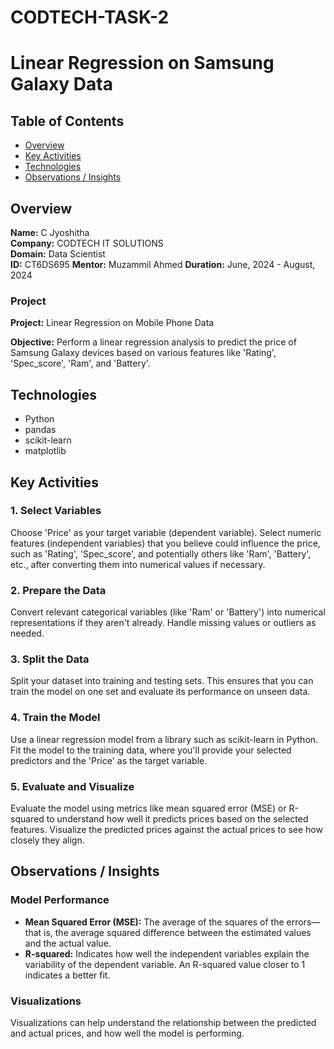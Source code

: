 # CODTECH-TASK-2

# Linear Regression on Samsung Galaxy Data

## Table of Contents

- [Overview](#overview)
- [Key Activities](#key-activities)
- [Technologies](#technologies)
- [Observations / Insights](#observations--insights)

## Overview

**Name:** C Jyoshitha  
**Company:** CODTECH IT SOLUTIONS  
**Domain:** Data Scientist  
**ID:** CT6DS695
**Mentor:** Muzammil Ahmed
**Duration:** June, 2024 - August, 2024

### Project

**Project:** Linear Regression on Mobile Phone Data

**Objective:** 
Perform a linear regression analysis to predict the price of Samsung Galaxy devices based on various features like 'Rating', 'Spec_score', 'Ram', and 'Battery'.

## Technologies

- Python
- pandas
- scikit-learn
- matplotlib
  
## Key Activities

### 1. Select Variables

Choose 'Price' as your target variable (dependent variable).
Select numeric features (independent variables) that you believe could influence the price, such as 'Rating', 'Spec_score', and potentially others like 'Ram', 'Battery', etc., after converting them into numerical values if necessary.

### 2. Prepare the Data

Convert relevant categorical variables (like 'Ram' or 'Battery') into numerical representations if they aren't already.
Handle missing values or outliers as needed.

### 3. Split the Data

Split your dataset into training and testing sets. This ensures that you can train the model on one set and evaluate its performance on unseen data.

### 4. Train the Model

Use a linear regression model from a library such as scikit-learn in Python.
Fit the model to the training data, where you'll provide your selected predictors and the 'Price' as the target variable.

### 5. Evaluate and Visualize

Evaluate the model using metrics like mean squared error (MSE) or R-squared to understand how well it predicts prices based on the selected features.
Visualize the predicted prices against the actual prices to see how closely they align.

## Observations / Insights

### Model Performance

- **Mean Squared Error (MSE):** The average of the squares of the errors—that is, the average squared difference between the estimated values and the actual value.
- **R-squared:** Indicates how well the independent variables explain the variability of the dependent variable. An R-squared value closer to 1 indicates a better fit.

### Visualizations

Visualizations can help understand the relationship between the predicted and actual prices, and how well the model is performing.
